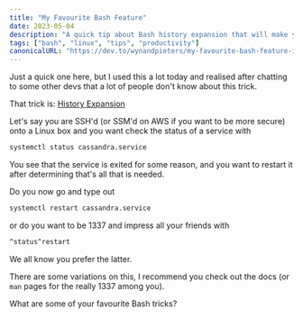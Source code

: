 ```yaml
---
title: "My Favourite Bash Feature"
date: 2023-05-04
description: "A quick tip about Bash history expansion that will make you look like a command line ninja"
tags: ["bash", "linux", "tips", "productivity"]
canonicalURL: "https://dev.to/wynandpieters/my-favourite-bash-feature-i5"
---
```


Just a quick one here, but I used this a lot today and realised after chatting to some other devs that a lot of people don't know about this trick.

That trick is: [History Expansion](https://www.oreilly.com/library/view/learning-the-bash/1565923472/ch02s06.html)

Let's say you are SSH'd (or SSM'd on AWS if you want to be more secure) onto a Linux box and you want check the status of a service with

```bash
systemctl status cassandra.service
```

You see that the service is exited for some reason, and you want to restart it after determining that's all that is needed.

Do you now go and type out

```bash
systemctl restart cassandra.service
```

or do you want to be 1337 and impress all your friends with

```bash
^status^restart
```

We all know you prefer the latter.

There are some variations on this, I recommend you check out the docs (or `man` pages for the really 1337 among you).

What are some of your favourite Bash tricks? 